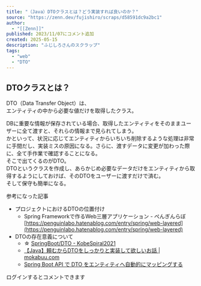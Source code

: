```yaml
---
title: "（Java）DTOクラスとは？どう実装すれば良いのか？"
source: "https://zenn.dev/fujishiro/scraps/d58591dc9a2bc1"
author:
  - "[[Zenn]]"
published: 2023/11/07にコメント追加
created: 2025-05-15
description: "ふじしろさんのスクラップ"
tags:
  - "web"
  - "DTO"
---
```

## DTOクラスとは？

DTO（Data Transfer Object）は、  
エンティティの中から必要な値だけを取得したクラス。

DBに重要な情報が保存されている場合、取得したエンティティをそのままユーザーに全て渡すと、それらの情報まで見られてしまう。  
かといって、状況に応じてエンティティからいちいち削除するような処理は非常に手間だし、実装ミスの原因になる。さらに、渡すデータに変更が加わった際に、全て手作業で確認することになる。  
そこで出てくるのがDTO。  
DTOというクラスを作成し、あらかじめ必要なデータだけをエンティティから取得するようにしておけば、そのDTOをユーザーに渡すだけで済む。  
そして保守も簡単になる。

参考になった記事

- プロジェクトにおけるDTOの位置付け
	- Spring Frameworkで作るWeb三層アプリケーション - ぺんぎんらぼ [https://penguinlabo.hatenablog.com/entry/spring/web-layered](https://penguinlabo.hatenablog.com/entry/spring/web-layered)
- DTOの存在意義について
	- ☆ [SpringBoot/DTO - KobeSpiral2021](https://cs27.org/wiki/kobespiral2021/?SpringBoot/DTO)
	- [【Java】頼むからDTOをしっかりと実装して欲しいお話 | mokabuu.com](https://mokabuu.com/it/java/%E3%80%90java%E3%80%91%E9%A0%BC%E3%82%80%E3%81%8B%E3%82%89dto%E3%82%92%E3%81%97%E3%81%A3%E3%81%8B%E3%82%8A%E3%81%A8%E5%AE%9F%E8%A3%85%E3%81%97%E3%81%A6%E6%AC%B2%E3%81%97%E3%81%84%E3%81%8A%E8%A9%B1)
	- [Spring Boot API で DTO をエンティティへ自動的にマッピングする](https://auth0.com/blog/jp-automatically-mapping-dto-to-entity-on-spring-boot-apis/)

ログインするとコメントできます